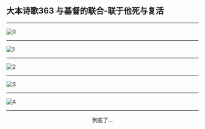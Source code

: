 
## 大本诗歌363 与基督的联合-联于他死与复活
        
<div id="aplayer0"></div>

---

<img alt="0" data-original="/data/d0363/0">

---

<img alt="1" data-original="/data/d0363/1">

---

<img alt="2" data-original="/data/d0363/2">

---

<img alt="3" data-original="/data/d0363/3">

---

<img alt="4" data-original="/data/d0363/4">

---

<p style="text-align: center">到底了...</p>

<script src="/js/dist-view.js"></script>

<script>
MAIN.id = 'd0363';
        
const ap0 = new APlayer({
    container: document.getElementById('aplayer0'),
    volume: 1,
    loop: 'none',
    preload: 'none',
    audio: [{
        name: '大本诗歌363.mp3',
        artist: '大本诗歌',
        url: 'https://res.wx.qq.com/voice/getvoice?mediaid=MzI0NTk3MDM5M18yMjQ3NDkxOTM4',
        cover: '/favicon'
    }]
});
</script>
